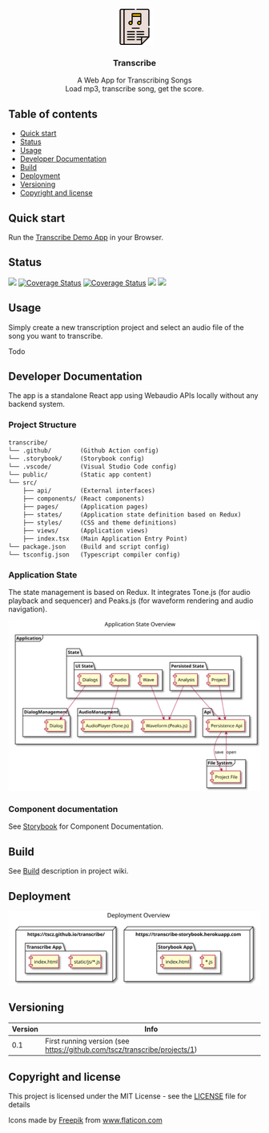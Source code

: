 <p align="center">
    <img src="./public/logo.svg" alt="logo" width="72" height="72">
</p>

<h3 align="center">Transcribe</h3>

<p align="center">
 A Web App for Transcribing Songs<br>Load mp3, transcribe song, get the score.
</p>

## Table of contents

- [Quick start](#quick-start)
- [Status](#status)
- [Usage](#usage)
- [Developer Documentation](#developer-documentation)
- [Build](#build)
- [Deployment](#deployment)
- [Versioning](#versioning)
- [Copyright and license](#copyright-and-license)

## Quick start

Run the [Transcribe Demo App](https://tscz.github.com/transcribe) in your Browser.

## Status

[![](https://github.com/tscz/transcribe/workflows/Build%20application/badge.svg)](https://github.com/tscz/transcribe/actions?query=workflow%3A%22Build+application%22)
[![Coverage Status](https://coveralls.io/repos/github/tscz/transcribe/badge.svg?branch=master)](https://coveralls.io/github/tscz/transcribe?branch=master)
[![Coverage Status](https://david-dm.org/tscz/transcribe.svg)](https://david-dm.org/tscz/transcribe)
[![](https://github.com/tscz/transcribe/workflows/Deploy%20release/badge.svg)](https://github.com/tscz/transcribe/releases/latest)
[![](https://github.com/tscz/transcribe/workflows/Deploy%20storybook/badge.svg)](https://transcribe-storybook.herokuapp.com)

## Usage
Simply create a new transcription project and select an audio file of the song you want to transcribe.

Todo

## Developer Documentation
The app is a standalone React app using Webaudio APIs locally without any backend system. 

### Project Structure
```text
transcribe/
└── .github/        (Github Action config)
└── .storybook/     (Storybook config)
└── .vscode/        (Visual Studio Code config)
└── public/         (Static app content)
└── src/
    ├── api/        (External interfaces)
    ├── components/ (React components)
    ├── pages/      (Application pages)
    ├── states/     (Application state definition based on Redux)
    ├── styles/     (CSS and theme definitions)
    ├── views/      (Application views)
    ├── index.tsx   (Main Application Entry Point)
└── package.json    (Build and script config)
└── tsconfig.json   (Typescript compiler config)

```
### Application State
The state management is based on Redux. It integrates Tone.js (for audio playback and sequencer) and Peaks.js (for waveform rendering and audio navigation).

<img src="./doc/diagrams/out/state/Application State Overview.svg" alt="app state overview">


### Component documentation
See [Storybook](https://transcribe-storybook.herokuapp.com) for Component Documentation.

## Build
See [Build](https://github.com/tscz/transcribe/wiki/Build) description in project wiki.

## Deployment
<img src="./doc/diagrams/out/deployment/Deployment Overview.svg" alt="app deployment">

## Versioning
| Version | Info
| --- | --- 
| 0.1 | First running version (see https://github.com/tscz/transcribe/projects/1)

## Copyright and license
This project is licensed under the MIT License - see the [LICENSE](LICENSE) file for details

<div>Icons made by <a href="https://www.flaticon.com/authors/freepik" title="Freepik">Freepik</a> from <a href="https://www.flaticon.com/" title="Flaticon">www.flaticon.com</a></div>
